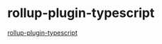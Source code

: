 # rollup-plugin-typescript

[rollup-plugin-typescript](https://github.com/ezolenko/rollup-plugin-typescript2)
